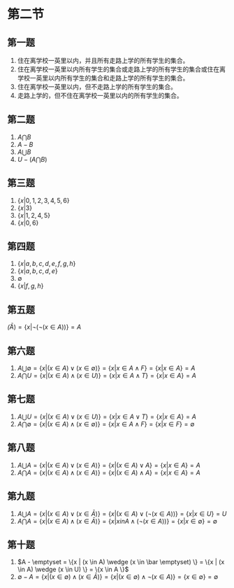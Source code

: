 <!--author:fog
date:2020/5/13-->

# 第二节

## 第一题

1. 住在离学校一英里以内，并且所有走路上学的所有学生的集合。
2. 住在离学校一英里以内所有学生的集合或走路上学的所有学生的集合或住在离学校一英里以内所有学生的集合和走路上学的所有学生的集合。
3. 住在离学校一英里以内，但不走路上学的所有学生的集合。
4. 走路上学的，但不住在离学校一英里以内的所有学生的集合。

## 第二题

1. $A \bigcap B$
2. $A - B$
3. $A \bigcup B$
4. $U - (A \bigcap B)$

## 第三题

1. $\{x | 0,1,2,3,4,5,6\}$
2. $\{x | 3\}$
3. $\{x | 1,2,4,5\}$
4. $\{x | 0,6\}$

## 第四题

1. $\{x | a,b,c,d,e,f,g,h\}$
2. $\{x | a,b,c,d,e\}$
3. $\emptyset$
4. $\{x | f,g,h\}$

## 第五题

$\bar (\bar A) = \{x | \neg (\neg (x \in A))\} = A$

## 第六题

1. $A \bigcup \emptyset = \{x | (x \in A) \vee (x \in \emptyset) \} = \{x | x \in A \wedge F \} = \{x | x \in A \} = A$
2. $A \bigcap U = \{x | (x \in A) \wedge (x \in U) \} = \{x | x \in A \wedge T \} = \{x | x \in A \} = A$

## 第七题

1. $A \bigcup U = \{x | (x \in A) \vee (x \in U) \} = \{x | x \in A \vee T \} = \{x | x \in A \} = A$
2. $A \bigcap \emptyset = \{x | (x \in A) \wedge (x \in \emptyset) \} = \{x | x \in A \wedge F \} = \{x | x \in F \} = \emptyset$

## 第八题

1. $A \bigcup A = \{x | (x \in A) \vee (x \in A) \} = \{x | (x \in A) \vee A \} = \{x | x \in A \} = A$
2. $A \bigcap A = \{x | (x \in A) \wedge (x \in A) \} = \{x | (x \in A) \wedge A \} = \{x | x \in A \} = A$

## 第九题

1. $A \bigcup A = \{x | (x \in A) \vee (x \in \bar A) \} = \{x | (x \in A) \vee (\neg (x \in A)) \} = \{x | x \in U \} = U$
2. $A \bigcap A = \{x | (x \in A) \wedge (x \in \bar A) \} = \{x | x in A \wedge (\neg (x \in A)) \} = \{x | x \in \emptyset \} = \emptyset$

## 第十题

1. $A - \emptyset = \{x | (x \in A) \wedge (x \in \bar \emptyset) \} = \{x | (x \in A) \wedge (x \in U) \} = \{x \in A \}$
2. $\emptyset - A = \{x | (x \in \emptyset) \wedge (x \in \bar A) \} = \{x | (x \in \emptyset) \wedge \neg (x \in A) \} = \{x \in \emptyset \} = \emptyset$
